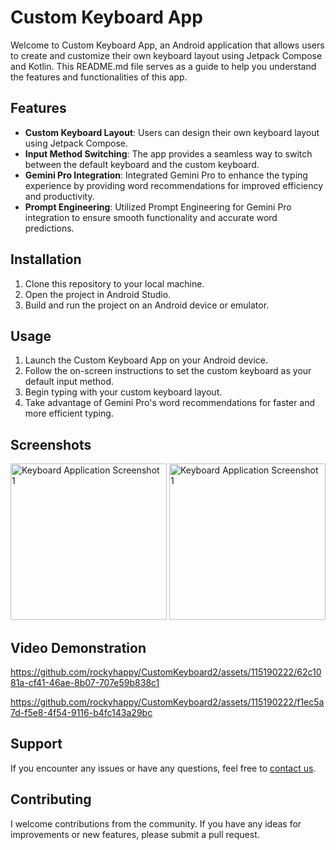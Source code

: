 # Custom Keyboard App

Welcome to Custom Keyboard App, an Android application that allows users to create and customize their own keyboard layout using Jetpack Compose and Kotlin. This README.md file serves as a guide to help you understand the features and functionalities of this app.

## Features

- **Custom Keyboard Layout**: Users can design their own keyboard layout using Jetpack Compose.
- **Input Method Switching**: The app provides a seamless way to switch between the default keyboard and the custom keyboard.
- **Gemini Pro Integration**: Integrated Gemini Pro to enhance the typing experience by providing word recommendations for improved efficiency and productivity.
- **Prompt Engineering**: Utilized Prompt Engineering for Gemini Pro integration to ensure smooth functionality and accurate word predictions.

## Installation

1. Clone this repository to your local machine.
2. Open the project in Android Studio.
3. Build and run the project on an Android device or emulator.

## Usage

1. Launch the Custom Keyboard App on your Android device.
2. Follow the on-screen instructions to set the custom keyboard as your default input method.
3. Begin typing with your custom keyboard layout.
4. Take advantage of Gemini Pro's word recommendations for faster and more efficient typing.

## Screenshots
<img src="https://github.com/rockyhappy/CustomKeyboard2/assets/115190222/3ec1cedd-7ec0-4854-b1a9-bcc8d98c7581" alt="Keyboard Application Screenshot 1" width="250">

<img src="https://github.com/rockyhappy/CustomKeyboard2/assets/115190222/eb2e5e68-aaf6-4abe-a86b-4bbede2e51bf" alt="Keyboard Application Screenshot 1" width="250">


## Video Demonstration

https://github.com/rockyhappy/CustomKeyboard2/assets/115190222/62c1081a-cf41-46ae-8b07-707e59b838c1


https://github.com/rockyhappy/CustomKeyboard2/assets/115190222/f1ec5a7d-f5e8-4f54-9116-b4fc143a29bc


## Support

If you encounter any issues or have any questions, feel free to [contact us](mailto:rachitkatiyar869@gmail.com).

## Contributing

I welcome contributions from the community. If you have any ideas for improvements or new features, please submit a pull request.
